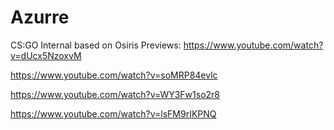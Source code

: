 # Azurre
CS:GO Internal based on Osiris
Previews: 
https://www.youtube.com/watch?v=dUcx5NzoxvM

https://www.youtube.com/watch?v=soMRP84evlc

https://www.youtube.com/watch?v=WY3Fw1so2r8

https://www.youtube.com/watch?v=lsFM9rIKPNQ
